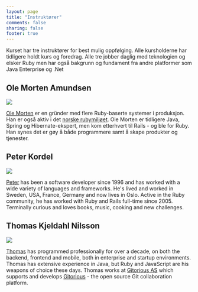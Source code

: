 ```yaml
---
layout: page
title: "Instruktører"
comments: false
sharing: false
footer: true
---
```


<p>Kurset har tre instruktører for best mulig oppfølging. Alle
kursholderne har tidligere holdt kurs og foredrag. Alle tre jobber
daglig med teknologien og elsker Ruby men har også bakgrunn og
fundament fra andre platformer som Java Enterprise og .Net</p>


<h2>Ole Morten Amundsen</h2>

<div class="instructor-profile"> <img
src="https://si0.twimg.com/profile_images/705176024/ole_morten_closeup_2_reasonably_small.JPG"/>
<p><a href="https://twitter.com/ole_morten">Ole Morten</a> er
en gründer med flere Ruby-baserte systemer i produksjon. Han er også
aktiv i det <a href="http://irb.no">norske rubymiljøet</a>. Ole Morten
er tidligere Java, Spring og Hibernate-ekspert, men kom etterhvert til
Rails - og ble for Ruby. Han synes det er gøy å både programmere samt
å skape produkter og tjenester.</p> </div>




<h2>Peter Kordel</h2>

<div class="instructor-profile"> <img
src="https://si0.twimg.com/profile_images/15153102/peter1_reasonably_small.jpg"/>
<p><a href="https://twitter.com/pkordel">Peter</a> has been a software
developer since 1996 and has worked with a wide variety of languages
and frameworks. He's lived and worked in Sweden, USA, France, Germany
and now lives in Oslo. Active in the Ruby community, he has worked
with Ruby and Rails full-time since 2005.  Terminally curious and
loves books, music, cooking and new challenges.</p> </div>




<h2>Thomas Kjeldahl Nilsson</h2>

<div class="instructor-profile"> <img
src="https://si0.twimg.com/profile_images/270933405/colorPortrait_reasonably_small.jpg"/>
<p><a href="https://twitter.com/thomanil">Thomas</a> has programmed
professionally for over a decade, on both the backend, frontend and
mobile, both in enterprise and startup environments. Thomas has
extensive experience in Java, but Ruby and JavaScript are his weapons
of choice these days. Thomas works at <a
href="http://gitorious.com/">Gitorious AS</a> which supports and
develops <a href="http://gitorious.org/about">Gitorious</a> - the open
source Git collaboration platform.</p> </div>
